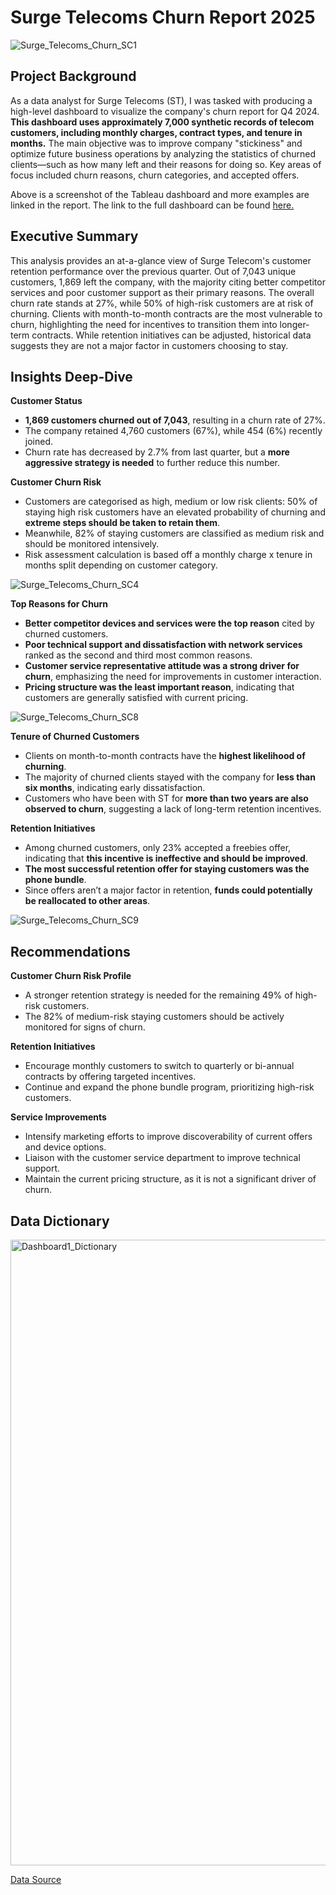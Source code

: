 # Surge Telecoms Churn Report 2025
![Surge_Telecoms_Churn_SC1](https://github.com/user-attachments/assets/e113774e-4b12-4a70-b3b4-b5c8c0bf59d7)

## Project Background
As a data analyst for Surge Telecoms (ST), I was tasked with producing a high-level dashboard to visualize the company's churn report for Q4 2024. **This dashboard uses approximately 7,000 synthetic records of telecom customers, including monthly charges, contract types, and tenure in months.** The main objective was to improve company "stickiness" and optimize future business operations by analyzing the statistics of churned clients—such as how many left and their reasons for doing so. Key areas of focus included churn reasons, churn categories, and accepted offers.

Above is a screenshot of the Tableau dashboard and more examples are linked in the report. The link to the full dashboard can be found [here.](https://public.tableau.com/app/profile/neal.alday/viz/PlanetTelecomsChurn/ChurnReportQ2)

## Executive Summary
This analysis provides an at-a-glance view of Surge Telecom's customer retention performance over the previous quarter. Out of 7,043 unique customers, 1,869 left the company, with the majority citing better competitor services and poor customer support as their primary reasons. The overall churn rate stands at 27%, while 50% of high-risk customers are at risk of churning. Clients with month-to-month contracts are the most vulnerable to churn, highlighting the need for incentives to transition them into longer-term contracts. While retention initiatives can be adjusted, historical data suggests they are not a major factor in customers choosing to stay.

## Insights Deep-Dive
**Customer Status**
- **1,869 customers churned out of 7,043**, resulting in a churn rate of 27%.
- The company retained 4,760 customers (67%), while 454 (6%) recently joined.
- Churn rate has decreased by 2.7% from last quarter, but a **more aggressive strategy is needed** to further reduce this number.

**Customer Churn Risk**
- Customers are categorised as high, medium or low risk clients: 50% of staying high risk customers have an elevated probability of churning and **extreme steps should be taken to retain them**.
- Meanwhile, 82% of staying customers are classified as medium risk and should be monitored intensively.
- Risk assessment calculation is based off a monthly charge x tenure in months split depending on customer category.

![Surge_Telecoms_Churn_SC4](https://github.com/user-attachments/assets/1a9f80af-4903-4767-94cf-d996545a25f3)

**Top Reasons for Churn**
- **Better competitor devices and services were the top reason** cited by churned customers.
- **Poor technical support and dissatisfaction with network services** ranked as the second and third most common reasons.
- **Customer service representative attitude was a strong driver for churn**, emphasizing the need for improvements in customer interaction.
- **Pricing structure was the least important reason**, indicating that customers are generally satisfied with current pricing.

![Surge_Telecoms_Churn_SC8](https://github.com/user-attachments/assets/615cc5c3-4e48-4dc3-8c81-f01a20a0191e)

**Tenure of Churned Customers**
- Clients on month-to-month contracts have the **highest likelihood of churning**.
- The majority of churned clients stayed with the company for **less than six months**, indicating early dissatisfaction.
- Customers who have been with ST for **more than two years are also observed to churn**, suggesting a lack of long-term retention incentives.

**Retention Initiatives**
- Among churned customers, only 23% accepted a freebies offer, indicating that **this incentive is ineffective and should be improved**.
- **The most successful retention offer for staying customers was the phone bundle**.
- Since offers aren’t a major factor in retention, **funds could potentially be reallocated to other areas**.

![Surge_Telecoms_Churn_SC9](https://github.com/user-attachments/assets/700c8c5a-20a2-48f5-ae04-b039a1517e22)

## Recommendations
**Customer Churn Risk Profile**
- A stronger retention strategy is needed for the remaining 49% of high-risk customers.
- The 82% of medium-risk staying customers should be actively monitored for signs of churn.

**Retention Initiatives**
- Encourage monthly customers to switch to quarterly or bi-annual contracts by offering targeted incentives.
- Continue and expand the phone bundle program, prioritizing high-risk customers.

**Service Improvements**
- Intensify marketing efforts to improve discoverability of current offers and device options.
- Liaison with the customer service department to improve technical support.
- Maintain the current pricing structure, as it is not a significant driver of churn.

## Data Dictionary
<img width="1001" alt="Dashboard1_Dictionary" src="https://github.com/user-attachments/assets/a32f685b-bd57-401a-989b-b3d140dbbf3a" />

[Data Source](https://mavenanalytics.io/challenges/maven-churn-challenge/8b3b32ff-fb5b-43ff-9fbf-c11f30ee14fe)




